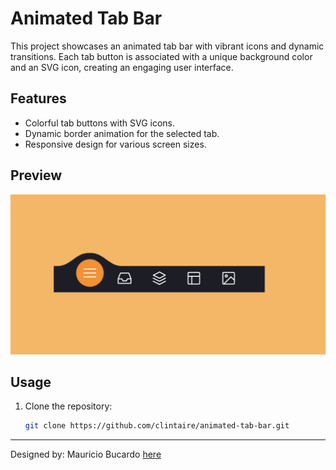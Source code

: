 # Animated Tab Bar

This project showcases an animated tab bar with vibrant icons and dynamic transitions. Each tab button is associated with a unique background color and an SVG icon, creating an engaging user interface.

## Features

- Colorful tab buttons with SVG icons.
- Dynamic border animation for the selected tab.
- Responsive design for various screen sizes.

## Preview

![Animated Tab Bar Preview](https://github.com/clintaire/Animated-Tab-Bar/blob/main/atb.png)

## Usage

1. Clone the repository:

   ```bash
   git clone https://github.com/clintaire/animated-tab-bar.git


<hr />

Designed by:  Mauricio Bucardo [here](https://codepen.io/abxlfazl/pen/VwKzaEm)
